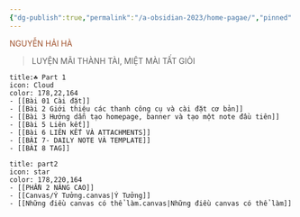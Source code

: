```yaml
---
{"dg-publish":true,"permalink":"/a-obsidian-2023/home-pagae/","pinned":true,"tags":["gardenEntry"]}
---
```


<div class="title" style="color:Sienna">NGUYỄN HẢI HÀ</div>

> LUYỆN MÃI THÀNH TÀI, MIỆT MÀI TẤT GIỎI 

```ad-note
title:☘️ Part 1
icon: Cloud
color: 178,22,164
- [[Bài 01 Cài đặt]]
- [[Bài 2 Giới thiệu các thanh công cụ và cài đặt cơ bản]]
- [[Bài 3 Hướng dẫn tạo homepage, banner và tạo một note đầu tiên]]
- [[Bài 5 Liên kết]]
- [[Bài 6 LIÊN KẾT VÀ ATTACHMENTS]]
- [[BÀI 7- DAILY NOTE VÀ TEMPLATE]]
- [[BÀI 8 TAG]]
```

```ad-note
title: part2
icon: star
color: 178,220,164
- [[PHẦN 2 NÂNG CAO]]
- [[Canvas/Ý Tưởng.canvas|Ý Tưởng]]
- [[Những điều canvas có thể làm.canvas|Những điều canvas có thể làm]]
```





